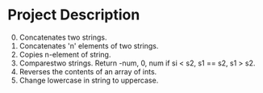 
# Project Description

0. Concatenates two strings.
1. Concatenates 'n' elements of two strings.
2. Copies n-element of string.
3. Comparestwo strings. Return -num, 0, num if si < s2, s1 == s2, s1 > s2.
4. Reverses the contents of an array of ints.
5. Change lowercase in string to uppercase.
